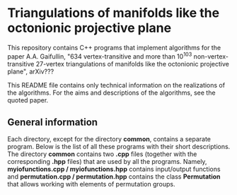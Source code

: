 # Triangulations of manifolds like the octonionic projective plane

This repository contains C++ programs that implement algorithms for the paper A.A. Gaifullin, "634 vertex-transitive and more than $10^{103}$ non-vertex-transitive 27-vertex triangulations of manifolds like the octonionic projective plane", arXiv???

This README file contains only technical information on the realizations of the algorithms. For the aims and descriptions of the algorithms, see the quoted paper.

## General information

Each directory, except for the directory **common**, contains a separate program. Below is the list of all these programs with their short descriptions. The directory **common** contains two **.cpp** files (together with the corresponding **.hpp** files) that are used by all the programs. Namely, **myiofunctions.cpp / myiofunctions.hpp** contains input/output functions and **permutation.cpp / permutation.hpp** contains the class **Permutation** that allows working with elements of permutation groups.
